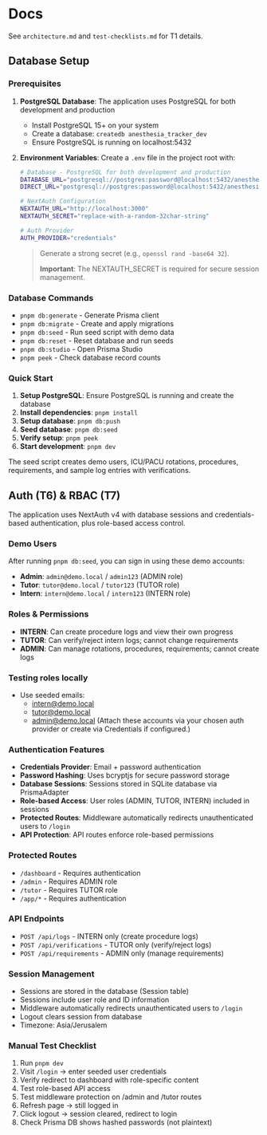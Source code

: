 # Docs

See `architecture.md` and `test-checklists.md` for T1 details.

## Database Setup

### Prerequisites

1. **PostgreSQL Database**: The application uses PostgreSQL for both development and production
   - Install PostgreSQL 15+ on your system
   - Create a database: `createdb anesthesia_tracker_dev`
   - Ensure PostgreSQL is running on localhost:5432

2. **Environment Variables**: Create a `.env` file in the project root with:

   ```bash
   # Database - PostgreSQL for both development and production
   DATABASE_URL="postgresql://postgres:password@localhost:5432/anesthesia_tracker_dev"
   DIRECT_URL="postgresql://postgres:password@localhost:5432/anesthesia_tracker_dev"

   # NextAuth Configuration
   NEXTAUTH_URL="http://localhost:3000"
   NEXTAUTH_SECRET="replace-with-a-random-32char-string"

   # Auth Provider
   AUTH_PROVIDER="credentials"
   ```

   > Generate a strong secret (e.g., `openssl rand -base64 32`).
   >
   > **Important**: The NEXTAUTH_SECRET is required for secure session management.

### Database Commands

- `pnpm db:generate` - Generate Prisma client
- `pnpm db:migrate` - Create and apply migrations
- `pnpm db:seed` - Run seed script with demo data
- `pnpm db:reset` - Reset database and run seeds
- `pnpm db:studio` - Open Prisma Studio
- `pnpm peek` - Check database record counts

### Quick Start

1. **Setup PostgreSQL**: Ensure PostgreSQL is running and create the database
2. **Install dependencies**: `pnpm install`
3. **Setup database**: `pnpm db:push`
4. **Seed database**: `pnpm db:seed`
5. **Verify setup**: `pnpm peek`
6. **Start development**: `pnpm dev`

The seed script creates demo users, ICU/PACU rotations, procedures, requirements, and sample log entries with verifications.

## Auth (T6) & RBAC (T7)

The application uses NextAuth v4 with database sessions and credentials-based authentication, plus role-based access control.

### Demo Users

After running `pnpm db:seed`, you can sign in using these demo accounts:

- **Admin**: `admin@demo.local` / `admin123` (ADMIN role)
- **Tutor**: `tutor@demo.local` / `tutor123` (TUTOR role)
- **Intern**: `intern@demo.local` / `intern123` (INTERN role)

### Roles & Permissions

- **INTERN**: Can create procedure logs and view their own progress
- **TUTOR**: Can verify/reject intern logs; cannot change requirements
- **ADMIN**: Can manage rotations, procedures, requirements; cannot create logs

### Testing roles locally

- Use seeded emails:
  - intern@demo.local
  - tutor@demo.local
  - admin@demo.local
    (Attach these accounts via your chosen auth provider or create via Credentials if configured.)

### Authentication Features

- **Credentials Provider**: Email + password authentication
- **Password Hashing**: Uses bcryptjs for secure password storage
- **Database Sessions**: Sessions stored in SQLite database via PrismaAdapter
- **Role-based Access**: User roles (ADMIN, TUTOR, INTERN) included in sessions
- **Protected Routes**: Middleware automatically redirects unauthenticated users to `/login`
- **API Protection**: API routes enforce role-based permissions

### Protected Routes

- `/dashboard` - Requires authentication
- `/admin` - Requires ADMIN role
- `/tutor` - Requires TUTOR role
- `/app/*` - Requires authentication

### API Endpoints

- `POST /api/logs` - INTERN only (create procedure logs)
- `POST /api/verifications` - TUTOR only (verify/reject logs)
- `POST /api/requirements` - ADMIN only (manage requirements)

### Session Management

- Sessions are stored in the database (Session table)
- Sessions include user role and ID information
- Middleware automatically redirects unauthenticated users to `/login`
- Logout clears session from database
- Timezone: Asia/Jerusalem

### Manual Test Checklist

1. Run `pnpm dev`
2. Visit `/login` → enter seeded user credentials
3. Verify redirect to dashboard with role-specific content
4. Test role-based API access
5. Test middleware protection on /admin and /tutor routes
6. Refresh page → still logged in
7. Click logout → session cleared, redirect to login
8. Check Prisma DB shows hashed passwords (not plaintext)
